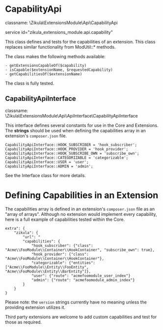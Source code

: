 CapabilityApi
=============

classname: \Zikula\ExtensionsModule\Api\CapabilityApi

service id="zikula_extensions_module.api.capability"

This class defines and tests for the capabilities of an extension. This class replaces similar functionality
from ModUtil::* methods.

The class makes the following methods available:

    - getExtensionsCapableOf($capability)
    - isCapable($extensionName, $requestedCapability)
    - getCapabilitiesOf($extensionName)

The class is fully tested.

CapabilityApiInterface
----------------------

classname: \Zikula\ExtensionsModule\Api\ApiInterface\CapabilityApiInterface

This interface defines several constants for use in the Core and Extensions. The **strings** should be used
when defining the capabilities array in an extension's `composer.json` file.

    CapabilityApiInterface::HOOK_SUBSCRIBER = 'hook_subscriber';
    CapabilityApiInterface::HOOK_PROVIDER = 'hook_provider';
    CapabilityApiInterface::HOOK_SUBSCRIBE_OWN = 'subscribe_own';
    CapabilityApiInterface::CATEGORIZABLE = 'categorizable';
    CapabilityApiInterface::USER = 'user';
    CapabilityApiInterface::ADMIN = 'admin';

See the Interface class for more details.


Defining Capabilities in an Extension
=====================================

The capabilities array is defined in an extension's `composer.json` file as an "array of arrays".
Although no extension would implement every capability, here is a full example of capabilities tested within the Core.

    extra": {
        "zikula": {
            "url": "
            "capabilities": {
                "hook_subscriber": {"class": "Acme\\FooModule\\Container\\HookContainer", "subscribe_own": true},
                "hook_provider": {"class": "Acme\\FooModule\\Container\\HookContainer"},
                "categorizable": {"entities": ["Acme\\FooModule\\Entity\\FooEntity", "Acme\\FooModule\\Entity\\BarEntity"]},
                "user": {"route": "acmefoomodule_user_index"}
                "admin": {"route": "acmefoomodule_admin_index"}
            }
        }
    }

Please note: the `version` strings currently have no meaning unless the providing extension utilizes it.

Third party extensions are welcome to add custom capabilities and test for those as required.

